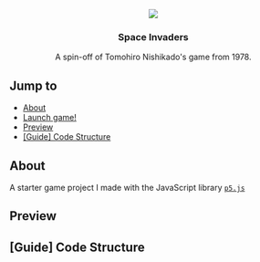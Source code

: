 <p align="center">
   <a href="https://pordemoni-space-invaders.firebaseapp.com/">
      <img src="https://i.imgur.com/XGj3JlO.png" />
   </a>
</p>

<h3 align="center">Space Invaders</h3>

<p align="center">A spin-off of Tomohiro Nishikado's game from 1978.</p>

## Jump to

- [About](#about)
- <a href="https://pordemoni-space-invaders.firebaseapp.com/" target="_blank">Launch game!</a>
- [Preview](#preview)
- <a href="#guide">[Guide] Code Structure</a>

## About
A starter game project I made with the JavaScript library [`p5.js`](https://p5js.org/)

## Preview

<h2 id="guide">[Guide] Code Structure</h2>
